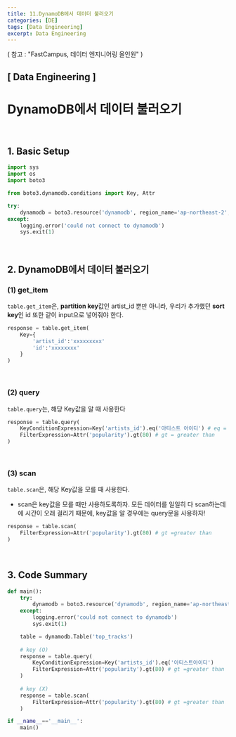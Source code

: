 ```yaml
---
title: 11.DynamoDB에서 데이터 불러오기
categories: [DE]
tags: [Data Engineering]
excerpt: Data Engineering
---
```


( 참고 : "FastCampus, 데이터 엔지니어링 올인원" )

## [ Data Engineering ]

# DynamoDB에서 데이터 불러오기

<br>

## 1. Basic Setup

```python
import sys
import os
import boto3

from boto3.dynamodb.conditions import Key, Attr

try:
    dynamodb = boto3.resource('dynamodb', region_name='ap-northeast-2', endpoint_url='http://dynamodb.ap-northeast-2.amazonaws.com')
except:
    logging.error('could not connect to dynamodb')
    sys.exit(1)
```

<br>

## 2. DynamoDB에서 데이터 불러오기

### (1) get_item

`table.get_item`은, **partition key**값인 artist_id 뿐만 아니라, 우리가 추가했던 **sort key**인 id 또한 같이 input으로 넣어줘야  한다.

```python
response = table.get_item(
    Key={
        'artist_id':'xxxxxxxxx'
        'id':'xxxxxxxx'
    }
)
```

<br>

### (2) query

`table.query`는, 해당 Key값을 알 때 사용한다

```python
response = table.query(
    KeyConditionExpression=Key('artists_id').eq('아티스트 아이디') # eq = equal
	FilterExpression=Attr('popularity').gt(80) # gt = greater than
)
```

<br>

### (3) scan

`table.scan`은, 해당 Key값을 모를 때 사용한다.

- scan은 key값을 모를 때만 사용하도록하자. 모든 데이터를 일일히 다 scan하는데에 시간이 오래 걸리기 때문에, key값을 알 경우에는 query문을 사용하자!

```python
response = table.scan(
    FilterExpression=Attr('popularity').gt(80) # gt =greater than
)
```

<br>

## 3. Code Summary

```python
def main():
    try:
        dynamodb = boto3.resource('dynamodb', region_name='ap-northeast-2', endpoint_url='http://dynamodb.ap-northeast-2.amazonaws.com')
    except:
        logging.error('could not connect to dynamodb')
        sys.exit(1)

    table = dynamodb.Table('top_tracks')
    
    # key (O)
    response = table.query(
        KeyConditionExpression=Key('artists_id').eq('아티스트아이디')        
        FilterExpression=Attr('popularity').gt(80) # gt =greater than
    )
    
    # key (X)
    response = table.scan(
        FilterExpression=Attr('popularity').gt(80) # gt =greater than
    )

if __name__=='__main__':
    main()
```

